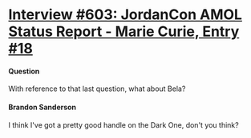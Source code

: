 # [Interview #603: JordanCon AMOL Status Report - Marie Curie, Entry #18](https://www.theoryland.com/intvmain.php?i=603#18)

#### Question

With reference to that last question, what about Bela?

#### Brandon Sanderson

I think I've got a pretty good handle on the Dark One, don't you think?

